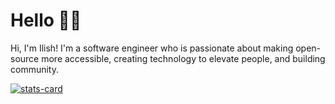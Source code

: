 # Hello 👋🤖

Hi, I'm Ilish! I'm a software engineer who is passionate about making open-source more accessible, creating technology to elevate people, and building community. 

[![stats-card](https://kasroudra-stats-card.herokuapp.com/svg?user=ilix-studio&theme=dark)](https://github.com/ilix-studio/stats-card)



